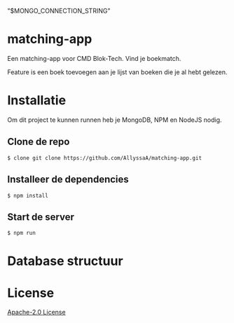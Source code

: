 
"$MONGO_CONNECTION_STRING"
# matching-app

Een matching-app voor CMD Blok-Tech. Vind je boekmatch.

Feature is een boek toevoegen aan je lijst van boeken die je al hebt gelezen.


# Installatie
Om dit project te kunnen runnen heb je MongoDB, NPM en NodeJS nodig.


## Clone de repo

```
$ clone git clone https://github.com/AllyssaA/matching-app.git
```

## Installeer de dependencies

```
$ npm install
```

## Start de server
```
$ npm run
```

# Database structuur

# License
[Apache-2.0 License](https://github.com/AllyssaA/matching-app/blob/main/LICENSE)





